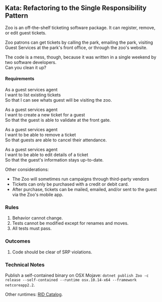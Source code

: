 ## Kata: Refactoring to the Single Responsibility Pattern

Zoo is an off-the-shelf ticketing software package.  It can register, remove, or edit guest tickets.

Zoo patrons can get tickets by calling the park, emailing the park, visiting Guest Services at 
the park's front office, or through the zoo's website.

The code is a mess, though, because it was written in a single weekend by two software developers.  
Can you clean it up?

#### Requirements

As a guest services agent<br />
I want to list existing tickets<br />
So that I can see whats guest will be visiting the zoo.

As a guest services agent<br />
I want to create a new ticket for a guest<br />
So that the guest is able to validate at the front gate.

As a guest services agent<br />
I want to be able to remove a ticket<br />
So that guests are able to cancel their attendance.

As a guest services agent<br />
I want to be able to edit details of a ticket<br />
So that the guest's information stays up-to-date.

Other considerations:
  - The Zoo will sometimes run campaigns through third-party vendors
  - Tickets can only be purchased with a credit or debit card.
  - After purchase, tickets can be mailed, emailed, and/or sent to the guest via the Zoo's mobile app.

### Rules
1. Behavior cannot change.
2. Tests cannot be modified except for renames and moves.
3. All tests must pass.

### Outcomes
1. Code should be clear of SRP violations.

### Technical Notes
Publish a self-contained binary on OSX Mojave: `dotnet publish Zoo -c release --self-contained --runtime osx.10.14-x64 --framework netcoreapp2.2`.

Other runtimes: [RID Catalog](https://docs.microsoft.com/en-us/dotnet/core/rid-catalog).